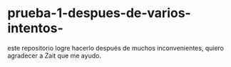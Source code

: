 # prueba-1-despues-de-varios-intentos-
este repositorio logre hacerlo después de muchos inconvenientes, quiero agradecer a Zait que me ayudo.
